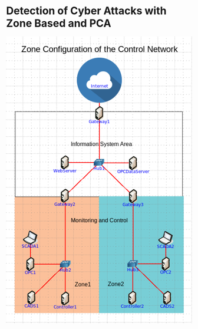 Detection of Cyber Attacks with Zone Based and PCA
==================================================
<img src="control network.png"></img>